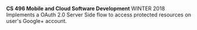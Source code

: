 <b>CS 496 Mobile and Cloud Software Development</b> WINTER 2018 <br>
Implements a OAuth 2.0 Server Side flow to access protected resources on user's Google+ account.

